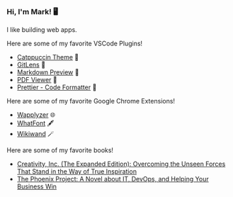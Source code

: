 ### Hi, I'm Mark! 🖥️

I like building web apps.


Here are some of my favorite VSCode Plugins!
- [Catppuccin Theme](https://marketplace.visualstudio.com/items?itemName=Catppuccin.catppuccin-vsc) 🎨
- [GitLens](https://marketplace.visualstudio.com/items?itemName=eamodio.gitlens) 🔎
- [Markdown Preview](https://marketplace.visualstudio.com/items?itemName=bierner.markdown-preview-github-styles) 📃
- [PDF Viewer](https://marketplace.visualstudio.com/items?itemName=tomoki1207.pdf) 📄
- [Prettier - Code Formatter](https://marketplace.visualstudio.com/items?itemName=esbenp.prettier-vscode) 🌊

Here are some of my favorite Google Chrome Extensions!
- [Wapplyzer](https://www.wappalyzer.com/) 🌐
- [WhatFont](https://whatfonttool.com/) 🖋️
- [Wikiwand](https://www.wikiwand.com/) 🪄

Here are some of my favorite books!
- [Creativity, Inc. (The Expanded Edition): Overcoming the Unseen Forces That Stand in the Way of True Inspiration](https://www.amazon.com/Creativity-Inc-Overcoming-Unseen-Inspiration-ebook/dp/B00FUZQYBO/ref=tmm_kin_swatch_0?_encoding=UTF8&qid=&sr=)
- [The Phoenix Project: A Novel about IT, DevOps, and Helping Your Business Win](https://www.amazon.com/Phoenix-Project-DevOps-Helping-Business-ebook/dp/B078Y98RG8/ref=tmm_kin_swatch_0?_encoding=UTF8&qid=&sr=)
